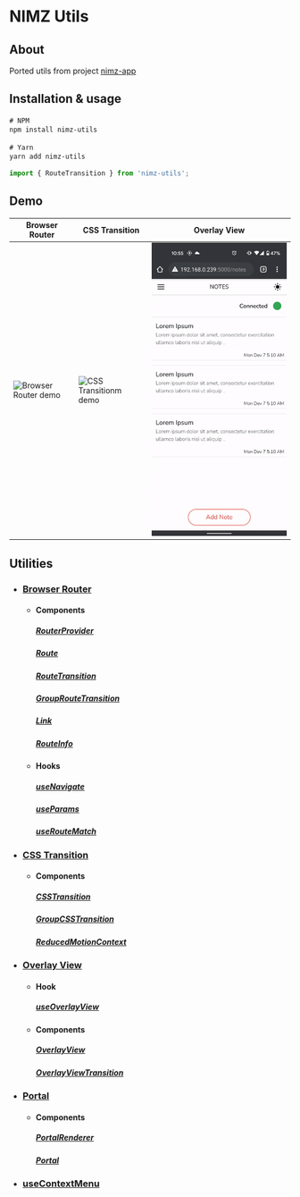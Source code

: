 # NIMZ Utils

## About
Ported utils from project [nimz-app](https://github.com/nibmz7/nimz-app)

## Installation & usage

```
# NPM
npm install nimz-utils

# Yarn
yarn add nimz-utils  
``` 

```javascript
import { RouteTransition } from 'nimz-utils';
```

## Demo

| Browser Router | CSS Transition | Overlay View 
| --- | --- | ---
| ![Browser Router demo](https://github.com/nibmz7/nimz-utils/blob/main/assets/browser-router-demo.gif?raw=true) | ![CSS Transitionm demo](https://github.com/nibmz7/nimz-utils/blob/main/assets/css-transition-demo.gif?raw=true) | ![Overlay View demo](https://github.com/nibmz7/nimz-utils/blob/main/assets/overlay-view-demo.gif?raw=true)

## Utilities

- ### [Browser Router](https://github.com/nibmz7/nimz-app/blob/main/core/utils/Router/README.md#browser-router)
  - #### Components 
    ##### [RouterProvider](https://github.com/nibmz7/nimz-app/blob/main/core/utils/Router/README.md#routerprovider)
    ##### [Route](https://github.com/nibmz7/nimz-app/blob/main/core/utils/Router/README.md#route)
    ##### [RouteTransition](https://github.com/nibmz7/nimz-app/blob/main/core/utils/Router/README.md#routetransition)
    ##### [GroupRouteTransition](https://github.com/nibmz7/nimz-app/blob/main/core/utils/Router/README.md#grouproutetransition)
    ##### [Link](https://github.com/nibmz7/nimz-app/blob/main/core/utils/Router/README.md#link)
    ##### [RouteInfo](https://github.com/nibmz7/nimz-app/blob/main/core/utils/Router/README.md#routeinfo)
  - #### Hooks
    ##### [useNavigate](https://github.com/nibmz7/nimz-app/blob/main/core/utils/Router/README.md#usenavigate---go-replace--)
    ##### [useParams](https://github.com/nibmz7/nimz-app/blob/main/core/utils/Router/README.md#useparamspath-string---paramid-string-string-)
    ##### [useRouteMatch](https://github.com/nibmz7/nimz-app/blob/main/core/utils/Router/README.md#useroutematchpath-string--boolean)
    
- ### [CSS Transition](https://github.com/nibmz7/nimz-app/blob/main/core/utils/CSSTransition/README.md)
  - #### Components
    ##### [CSSTransition](https://github.com/nibmz7/nimz-app/blob/main/core/utils/CSSTransition/README.md#csstransition)
    ##### [GroupCSSTransition](https://github.com/nibmz7/nimz-app/blob/main/core/utils/CSSTransition/README.md#cssgrouptransition)
    ##### [ReducedMotionContext](https://github.com/nibmz7/nimz-app/blob/main/core/utils/CSSTransition/README.md#reducedmotioncontext)
    
- ### [Overlay View](https://github.com/nibmz7/nimz-app/blob/main/core/utils/OverlayView/README.md#overlayview)
  - #### Hook
    ##### [useOverlayView](https://github.com/nibmz7/nimz-app/blob/main/core/utils/OverlayView/README.md#useoverlayview)
  - #### Components
    ##### [OverlayView](https://github.com/nibmz7/nimz-app/blob/main/core/utils/OverlayView/README.md#overlayview-1)
    ##### [OverlayViewTransition](https://github.com/nibmz7/nimz-app/blob/main/core/utils/OverlayView/README.md#overlayviewtransition)
    
- ### [Portal](https://github.com/nibmz7/nimz-app/blob/main/core/utils/Portal/README.md#portal)
  - #### Components
    ##### [PortalRenderer](https://github.com/nibmz7/nimz-app/blob/main/core/utils/Portal/README.md#portalrenderer)
    ##### [Portal](https://github.com/nibmz7/nimz-app/blob/main/core/utils/Portal/README.md#portal-1)
    
- ### [useContextMenu](https://github.com/nibmz7/nimz-app/blob/main/core/utils/ContextMenu/README.md#usecontextmenu)

